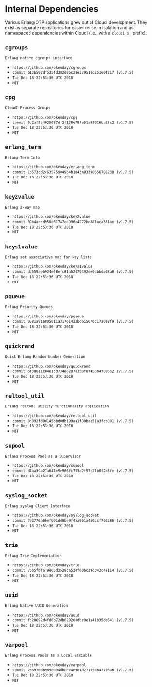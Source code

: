 Internal Dependencies
=====================

Various Erlang/OTP applications grew out of CloudI development.
They exist as separate repositories for easier reuse in isolation and
as namespaced dependencies within CloudI (i.e., with a `cloudi_x_` prefix).

`cgroups`
---------
`Erlang native cgroups interface`

- `https://github.com/okeuday/cgroups`
- `commit b13b502df535fd382d95c28e379510d251e04217 (v1.7.5)`
- `Tue Dec 18 22:53:36 UTC 2018`
- `MIT`

`cpg`
-----
`CloudI Process Groups`

- `https://github.com/okeuday/cpg`
- `commit 5d2af5c4025087df2f138e78fe51a98916ba13c2 (v1.7.5)`
- `Tue Dec 18 22:53:36 UTC 2018`
- `MIT`

`erlang_term`
-------------
`Erlang Term Info`

- `https://github.com/okeuday/erlang_term`
- `commit 1b573cd2c635759849b4b1043a83396656788230 (v1.7.5)`
- `Tue Dec 18 22:53:36 UTC 2018`
- `MIT`

`key2value`
-----------
`Erlang 2-way map`

- `https://github.com/okeuday/key2value`
- `commit 09b4accd950e61747ed996e4272bd881aca581ae (v1.7.5)`
- `Tue Dec 18 22:53:36 UTC 2018`
- `MIT`

`keys1value`
------------
`Erlang set associative map for key lists`

- `https://github.com/okeuday/keys1value`
- `commit dc559aeb924e68efc81a52479492ee0dbbde08a8 (v1.7.5)`
- `Tue Dec 18 22:53:36 UTC 2018`
- `MIT`

`pqueue`
--------
`Erlang Priority Queues`

- `https://github.com/okeuday/pqueue`
- `commit 0581a816805011a31761433bd615670c17a028f9 (v1.7.5)`
- `Tue Dec 18 22:53:36 UTC 2018`
- `MIT`

`quickrand`
-----------
`Quick Erlang Random Number Generation`

- `https://github.com/okeuday/quickrand`
- `commit 6f3d611c04e1cd734e8287b358f0f458b4f88662 (v1.7.5)`
- `Tue Dec 18 22:53:36 UTC 2018`
- `MIT`

`reltool_util`
--------------
`Erlang reltool utility functionality application`

- `https://github.com/okeuday/reltool_util`
- `commit 8d892fd9d145bbd0db199aa1f80bae51a3fcb081 (v1.7.5)`
- `Tue Dec 18 22:53:36 UTC 2018`
- `MIT`

`supool`
--------
`Erlang Process Pool as a Supervisor`

- `https://github.com/okeuday/supool`
- `commit d7aa39a27a641e9e966fc753c2f57c21b0f2a5fe (v1.7.5)`
- `Tue Dec 18 22:53:36 UTC 2018`
- `MIT`

`syslog_socket`
---------------
`Erlang syslog Client Interface`

- `https://github.com/okeuday/syslog_socket`
- `commit 7e2776a6befb91dd0be9f45a961a460ccf70d586 (v1.7.5)`
- `Tue Dec 18 22:53:36 UTC 2018`
- `MIT`

`trie`
------
`Erlang Trie Implementation`

- `https://github.com/okeuday/trie`
- `commit 76b5fbf679e65d3529ca534f60bc39d343c49114 (v1.7.5)`
- `Tue Dec 18 22:53:36 UTC 2018`
- `MIT`

`uuid`
------
`Erlang Native UUID Generation`

- `https://github.com/okeuday/uuid`
- `commit fd20692d4fd6b72db029208dbc0e1a41b35de641 (v1.7.5)`
- `Tue Dec 18 22:53:36 UTC 2018`
- `MIT`

`varpool`
---------
`Erlang Process Pools as a Local Variable`

- `https://github.com/okeuday/varpool`
- `commit 268976d6969e094dbcee4e901d27155b6477d6a6 (v1.7.5)`
- `Tue Dec 18 22:53:36 UTC 2018`
- `MIT`

